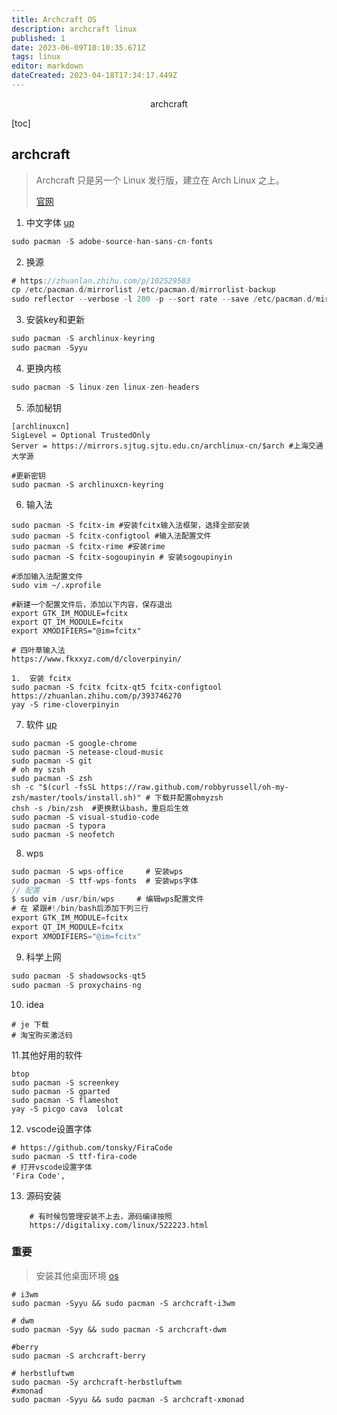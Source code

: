 ```yaml
---
title: Archcraft OS
description: archcraft linux
published: 1
date: 2023-06-09T10:10:35.671Z
tags: linux
editor: markdown
dateCreated: 2023-04-18T17:34:17.449Z
---
```


<center>archcraft</center>





[toc]





## archcraft

> Archcraft 只是另一个 Linux 发行版，建立在 Arch Linux 之上。
>
> [官网](https://archcraft.io/index.html)





1. 中文字体  [up](https://zhuanlan.zhihu.com/p/511682089)

```go
sudo pacman -S adobe-source-han-sans-cn-fonts
```



2. 换源

```go
# https://zhuanlan.zhihu.com/p/102529503
cp /etc/pacman.d/mirrorlist /etc/pacman.d/mirrorlist-backup
sudo reflector --verbose -l 200 -p --sort rate --save /etc/pacman.d/mirrorlist
```



3. 安装key和更新

```go
sudo pacman -S archlinux-keyring
sudo pacman -Syyu
```



4. 更换内核

```go
sudo pacman -S linux-zen linux-zen-headers
```



5. 添加秘钥

```shell
[archlinuxcn]
SigLevel = Optional TrustedOnly
Server = https://mirrors.sjtug.sjtu.edu.cn/archlinux-cn/$arch #上海交通大学源

#更新密钥
sudo pacman -S archlinuxcn-keyring
```



6. 输入法

```shell
sudo pacman -S fcitx-im #安装fcitx输入法框架，选择全部安装
sudo pacman -S fcitx-configtool #输入法配置文件
sudo pacman -S fcitx-rime #安装rime
sudo pacman -S fcitx-sogoupinyin # 安装sogoupinyin

#添加输入法配置文件
sudo vim ~/.xprofile

#新建一个配置文件后，添加以下内容，保存退出
export GTK_IM_MODULE=fcitx
export QT_IM_MODULE=fcitx
export XMODIFIERS="@im=fcitx"

# 四叶草输入法
https://www.fkxxyz.com/d/cloverpinyin/

1.  安装 fcitx 
sudo pacman -S fcitx fcitx-qt5 fcitx-configtool
https://zhuanlan.zhihu.com/p/393746270
yay -S rime-cloverpinyin
```



7. 软件 [up](https://linux265.com/news/3544.html)

```shell
sudo pacman -S google-chrome  
sudo pacman -S netease-cloud-music
sudo pacman -S git
# oh my szsh
sudo pacman -S zsh
sh -c "$(curl -fsSL https://raw.github.com/robbyrussell/oh-my-zsh/master/tools/install.sh)" # 下载并配置ohmyzsh
chsh -s /bin/zsh  #更换默认bash，重启后生效
sudo pacman -S visual-studio-code
sudo pacman -S typora
sudo pacman -S neofetch
```



8. wps

```go
sudo pacman -S wps-office     # 安装wps
sudo pacman -S ttf-wps-fonts  # 安装wps字体
// 配置
$ sudo vim /usr/bin/wps     # 编辑wps配置文件
# 在 紧跟#!/bin/bash后添加下列三行
export GTK_IM_MODULE=fcitx
export QT_IM_MODULE=fcitx
export XMODIFIERS="@im=fcitx"
```



9. 科学上网

```go
sudo pacman -S shadowsocks-qt5
sudo pacman -S proxychains-ng
```



10. idea

```shell
# je 下载
# 淘宝购买激活码
```

11.其他好用的软件

```shell
btop 
sudo pacman -S screenkey
sudo pacman -S gparted 
sudo pacman -S flameshot  
yay -S picgo cava  lolcat
```

12. vscode设置字体

```shell
# https://github.com/tonsky/FiraCode
sudo pacman -S ttf-fira-code
# 打开vscode设置字体
'Fira Code',
```


13. 源码安装
```shell
    # 有时候包管理安装不上去，源码编译按照
    https://digitalixy.com/linux/522223.html
```

### 重要

> 安装其他桌面环境 [os](https://archcraft.io/gallery.html)

```shell
# i3wm 
sudo pacman -Syyu && sudo pacman -S archcraft-i3wm

# dwm 
sudo pacman -Syy && sudo pacman -S archcraft-dwm

#berry
sudo pacman -S archcraft-berry

# herbstluftwm
sudo pacman -Sy archcraft-herbstluftwm
#xmonad
sudo pacman -Syyu && sudo pacman -S archcraft-xmonad
```













